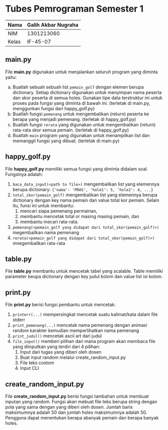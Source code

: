 # Tubes Pemrograman Semester 1

| Nama  | Galih Akbar Nugraha |
| ----- | ------------------- |
| NIM   | 1301213060          |
| Kelas | IF-45-07            |

## main.py

File **main.py** digunakan untuk menjalankan seluruh program yang diminta yaitu:

<ol type="a">
  <li>Buatlah sebuah sebuah list <code>pemain_golf</code> dengan elemen berupa dictionary. Setiap dictionary digunakan untuk menyimpan nama peserta dan skor peserta di semua holes. Gunakan tipe data terstruktur ini untuk proses pada fungsi yang diminta di bawah ini. (terletak di main.py, menggunkan fungsi dari happy_golf.py)</li>
  <li>Buatlah fungsi <code>pemenang</code> untuk mengembalikan (return) peserta ke berapa yang menjadi pemenang. (terletak di happy_golf.py)</li>
  <li>Buatlah fungsi <code>rerata</code> yang digunakan untuk mengembalikan (return) rata-rata skor semua pemain. (terletak di happy_golf.py)</li>
  <li>Buatlah <code>main</code> program yang digunakan untuk menampilkan list dan memanggil fungsi yang dibuat. (terletak di main.py)</li>
</ol>

## happy_golf.py

File **happy_golf.py** memiliki semua fungsi yang diminta didalam soal. Fungsinya adalah:

1. `baca_data_input(<path to file>)` mengembailkan list yang elemennya berupa dictionary:
   `{'nama': 'PRAS', 'hole1': 5, 'hole2': 4, ...}`
2. `total_skor(pemain_golf)` mengembalikan list yang elemennya berupa dictionary dengan key nama pemain dan value total kor pemain. Selain itu, funsi ini untuk membantu:
   1. mencari siapa pemenang permainan,
   2. membantu mencetak total or masing masing pemain, dan
   3. membantu mecari rata-rata.
3. `pemenang(<pemain_golf yang didapat dari total_skor(pemain_golf)>)` megembailkan nama pemenang
4. `rerata(<pemain_golf yang didapat dari total_skor(pemain_golf)>)` mnegembailkan rata-rata

## table.py

File **table.py** membantu untuk mencetak tabel yang scalable. Table memiliki parameter beupa dictionary dengan key judul kolom dan value list isi kolom.

## print.py

File **print.py** berisi fungsi pembantu untuk mencetak:

1. `printerr(...)` mempersingkat mencetak suatu kalimat/kata dalam file stderr
2. `print_pemenang(...)` mencetak nama pemenang dengan animasi random karakter kemudian memperlihatkan nama pemenang
3. `print_judul()` mencetak ascii art dari judul
4. `file_input()` memberi pilihan dari mana program akan membaca file yang diinputkan yang terdiri dari 4 pilihan:
   1. Input dari tugas yang diberi oleh dosen
   2. Buat input random melalui create_random_input.py
   3. File teks costom
   4. Input CLI

## create_random_input.py

File **create_random_input.py** berisi fungsi tambahan untuk membuat inputan yang random. Fungsi akan mebuat file teks berupa string dengan pola yang sama dengan yang diberi oleh dosen. Jumlah baris maksimumnya adalah 50 dan jumlah holes maksimumnya adalah 50. Pengguna dapat menentukan berapa abanyak pemain dan berapa banyak holes.
